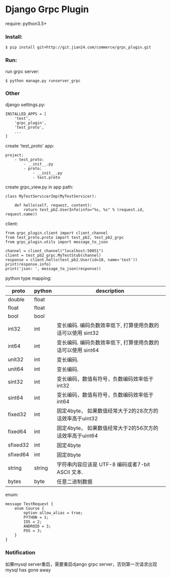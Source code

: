 # Django Grpc Plugin

require: python3.5+

### Install:

    $ pip install git+http://git.jian24.com/commerce/grpc_plugin.git

### Run:

run grpc server:

    $ python manage.py runserver_grpc

### Other

django settings.py:

    INSTALLED_APPS = [
        'test',
        'grpc_plugin',
        'test_proto',
        ...
    ]

create 'test_proto' app:

    project:
        - test_proto:
            - __init__.py
            - proto:
                - __init__.py
                - test.proto

create grpc_view.py in app path:

    class MyTestServicerImp(MyTestServicer):

        def hello(self, request, content):
            return test_pb2.UserInfo(info="%s, %s" % (request.id, request.name))

client:

    from grpc_plugin.client import client_channel
    from test_proto.proto import test_pb2, test_pb2_grpc
    from grpc_plugin.utils import message_to_json

    channel = client_channel("localhost:50051")
    client = test_pb2_grpc.MyTestStub(channel)
    response = client.hello(test_pb2.User(id=10, name='test'))
    print(response.info)
    print('json: ', message_to_json(response))

python type mapping:

proto	| python | description
---|---|---
double | float |
float | float |
bool | bool |
int32 | int | 变长编码. 编码负数效率低下, 打算使用负数的话可以使用 sint32
int64 | int | 变长编码. 编码负数效率低下, 打算使用负数的话可以使用 sint64
unit32 | int | 变长编码.
unit64 | int | 变长编码.
sint32 | int | 变长编码，数值有符号，负数编码效率低于int32
sint64 | int | 变长编码，数值有符号，负数编码效率低于int64
fixed32 | int | 固定4byte， 如果数值经常大于2的28次方的话效率高于uint32
fixed64 | int | 固定4byte， 如果数值经常大于2的56次方的话效率高于uint64
sfixed32 | int | 固定4byte
sfixed64 | int | 固定8byte
string | string | 字符串内容应该是 UTF-8 编码或者7-bit ASCII 文本.
bytes | byte | 任意二进制数据

enum:

    message TestRequest {
        enum Course {
            option allow_alias = true;
            PYTHON = 1;
            IOS = 2;
            ANDROID = 3;
            POS = 3;
        }
    }

### Notification

如果mysql server重启，需要重启django grpc server，否则第一次请求出现mysql has gone away
